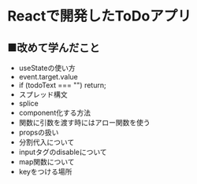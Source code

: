 # Reactで開発したToDoアプリ

## ■改めて学んだこと
- useStateの使い方
- event.target.value
- if (todoText === "") return;
- スプレッド構文
- splice
- component化する方法
- 関数に引数を渡す時にはアロー関数を使う
- propsの扱い
- 分割代入について
- inputタグのdisableについて
- map関数について
- keyをつける場所